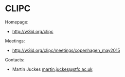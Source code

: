 CLIPC
=====

Homepage:
* http://w3id.org/clipc

Meetings:
* http://w3id.org/clipc/meetings/copenhagen_may2015

Contacts:
* Martin Juckes <martin.juckes@stfc.ac.uk>
